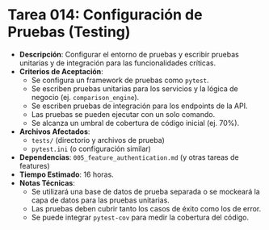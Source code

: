# Tarea 014: Configuración de Pruebas (Testing)

- **Descripción**: Configurar el entorno de pruebas y escribir pruebas unitarias y de integración para las funcionalidades críticas.
- **Criterios de Aceptación**:
  - Se configura un framework de pruebas como `pytest`.
  - Se escriben pruebas unitarias para los servicios y la lógica de negocio (ej. `comparison_engine`).
  - Se escriben pruebas de integración para los endpoints de la API.
  - Las pruebas se pueden ejecutar con un solo comando.
  - Se alcanza un umbral de cobertura de código inicial (ej. 70%).
- **Archivos Afectados**:
  - `tests/` (directorio y archivos de prueba)
  - `pytest.ini` (o configuración similar)
- **Dependencias**: `005_feature_authentication.md` (y otras tareas de features)
- **Tiempo Estimado**: 16 horas.
- **Notas Técnicas**:
  - Se utilizará una base de datos de prueba separada o se mockeará la capa de datos para las pruebas unitarias.
  - Las pruebas deben cubrir tanto los casos de éxito como los de error.
  - Se puede integrar `pytest-cov` para medir la cobertura del código. 